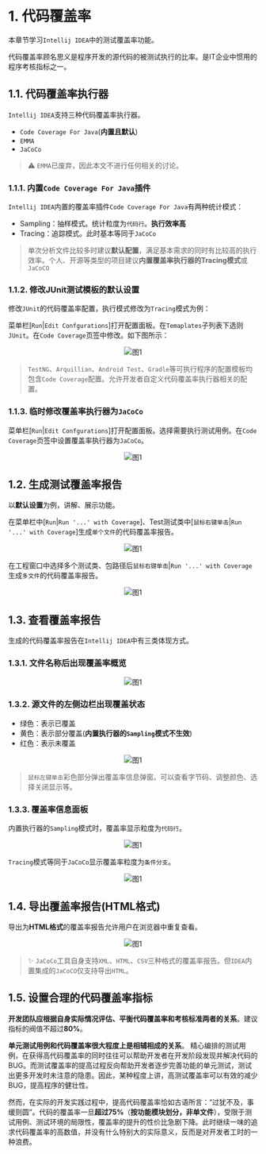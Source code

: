 # 1. 代码覆盖率

本章节学习`Intellij IDEA`中的测试覆盖率功能。

代码覆盖率顾名思义是程序开发的源代码的被测试执行的比率。是IT企业中惯用的程序考核指标之一。

## 1.1. 代码覆盖率执行器

`Intellij IDEA`支持三种代码覆盖率执行器。

* `Code Coverage For Java`(**内置且默认**)
* `EMMA`
* `JaCoCo`

> :warning: `EMMA`已废弃，因此本文不进行任何相关的讨论。

### 1.1.1. 内置`Code Coverage For Java`插件

`Intellij IDEA`内置的覆盖率插件`Code Coverage For Java`有两种统计模式：

* Sampling：抽样模式。统计粒度为`代码行`。**执行效率高**
* Tracing：追踪模式。此时基本等同于`JaCoCo`

> 单次分析文件比较多时建议**默认配置**，满足基本需求的同时有比较高的执行效率。个人、开源等类型的项目建议**内置覆盖率执行器的Tracing模式**或`JaCoCO`

### 1.1.2. 修改JUnit测试模板的默认设置

修改`JUnit`的代码覆盖率配置，执行模式修改为`Tracing`模式为例：

菜单栏[`Run`|`Edit Confgurations`]打开配置面板。在`Temaplates`子列表下选则`JUnit`。在`Code Coverage`页签中修改。如下图所示：

<div align="center"><img src="./images/410/9.png" alt="图1"/></div>

> `TestNG`、`Arquillian`、`Android Test`、`Gradle`等可执行程序的配置模板均包含`Code Coverage`配置。允许开发者自定义代码覆盖率执行器相关的配置。

### 1.1.3. 临时修改覆盖率执行器为`JaCoCo`

菜单栏[`Run`|`Edit Confgurations`]打开配置面板。选择需要执行测试用例。在`Code Coverage`页签中设置覆盖率执行器为`JaCoCo`。

<div align="center"><img src="./images/410/6.png" alt="图1"/></div>

## 1.2. 生成测试覆盖率报告

以**默认设置**为例，讲解、展示功能。

在菜单栏中[`Run`|`Run '...' with Coverage`]、Test测试类中[`鼠标右键单击`|`Run '...' with Coverage`]生成`单个文件`的代码覆盖率报告。

<div align="center"><img src="./images/410/1.png" alt="图1"/></div>

在工程窗口中选择多个测试类、包路径后`鼠标右键单击`|`Run '...' with Coverage`生成`多文件`的代码覆盖率报告。

<div align="center"><img src="./images/410/2.png" alt="图1"/></div>

## 1.3. 查看覆盖率报告

生成的代码覆盖率报告在`Intellij IDEA`中有三类体现方式。

### 1.3.1. 文件名称后出现覆盖率概览

<div align="center"><img src="./images/410/3.png" alt="图1"/></div>

### 1.3.2. 源文件的左侧边栏出现覆盖状态

* 绿色：表示已覆盖
* 黄色：表示部分覆盖(**内置执行器的`Sampling`模式不生效**)
* 红色：表示未覆盖

<div align="center"><img src="./images/410/4.png" alt="图1"/></div>

> `鼠标左键单击`彩色部分弹出覆盖率信息弹窗。可以查看字节码、调整颜色、选择关闭显示等。

### 1.3.3. 覆盖率信息面板

内置执行器的`Sampling`模式时，覆盖率显示粒度为`代码行`。

<div align="center"><img src="./images/410/5.png" alt="图1"/></div>

`Tracing`模式等同于`JaCoCo`显示覆盖率粒度为`条件分支`。

<div align="center"><img src="./images/410/7.png" alt="图1"/></div>

## 1.4. 导出覆盖率报告(HTML格式)

导出为**HTML格式**的覆盖率报告允许用户在浏览器中重复查看。

<div align="center"><img src="./images/410/8.png" alt="图1"/></div>

> :sparkles: `JaCoCo`工具自身支持`XML`、`HTML`、`CSV`三种格式的覆盖率报告。但`IDEA`内置集成的`JaCoCO`仅支持导出`HTML`。

## 1.5. 设置合理的代码覆盖率指标

**开发团队应根据自身实际情况评估、平衡代码覆盖率和考核标准两者的关系**。建议指标的阀值不超过**80%**。

**单元测试用例和代码覆盖率很大程度上是相辅相成的关系**。
精心编排的测试用例，在获得高代码覆盖率的同时往往可以帮助开发者在开发阶段发现并解决代码的BUG。而测试覆盖率的提高过程反向帮助开发者逐步完善功能的单元测试，测试出更多开发时未注意的隐患。因此，某种程度上讲，高测试覆盖率可以有效的减少BUG，提高程序的健壮性。

然而，在实际的开发实践过程中，提高代码覆盖率恰如古语所言：“过犹不及，事缓则圆”。代码的覆盖率一旦**超过75%**（**按功能模块划分，非单文件**），受限于测试用例、测试环境的局限性，覆盖率的提升的性价比急剧下降。此时继续一味的追求代码覆盖率的高数值，并没有什么特别大的实际意义，反而是对开发者工时的一种浪费。
